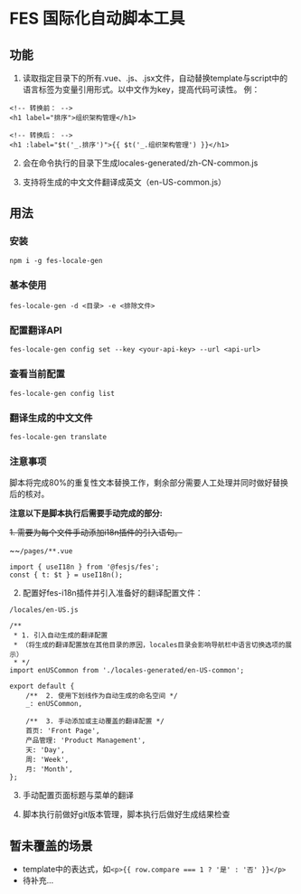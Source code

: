 # FES 国际化自动脚本工具

## 功能
1. 读取指定目录下的所有.vue、.js、.jsx文件，自动替换template与script中的语言标签为变量引用形式。以中文作为key，提高代码可读性。
例：
```
<!-- 转换前： -->
<h1 label="排序">组织架构管理</h1>

<!-- 转换后： -->
<h1 :label="$t('_.排序')">{{ $t('_.组织架构管理') }}</h1>
```

2. 会在命令执行的目录下生成locales-generated/zh-CN-common.js

3. 支持将生成的中文文件翻译成英文（en-US-common.js）
## 用法

### 安装

```
npm i -g fes-locale-gen
```

### 基本使用
```
fes-locale-gen -d <目录> -e <排除文件>
```

### 配置翻译API
```
fes-locale-gen config set --key <your-api-key> --url <api-url>
```

### 查看当前配置
```
fes-locale-gen config list
```

### 翻译生成的中文文件
```
fes-locale-gen translate
```

### 注意事项
脚本将完成80%的重复性文本替换工作，剩余部分需要人工处理并同时做好替换后的核对。

**注意以下是脚本执行后需要手动完成的部分:**

~~1. 需要为每个文件手动添加i18n插件的引入语句。~~

~~`/pages/**.vue`
```
import { useI18n } from '@fesjs/fes';
const { t: $t } = useI18n();
```

2. 配置好fes-i18n插件并引入准备好的翻译配置文件：

`/locales/en-US.js`
```
/**  
 * 1. 引入自动生成的翻译配置 
 * （将生成的翻译配置放在其他目录的原因，locales目录会影响导航栏中语言切换选项的展示）
 * */
import enUSCommon from './locales-generated/en-US-common';

export default {
    /**  2. 使用下划线作为自动生成的命名空间 */
    _: enUSCommon,

    /**  3. 手动添加或主动覆盖的翻译配置 */
    首页: 'Front Page',
    产品管理: 'Product Management',
    天: 'Day',
    周: 'Week',
    月: 'Month',
};
```

3. 手动配置页面标题与菜单的翻译

4. 脚本执行前做好git版本管理，脚本执行后做好生成结果检查

## 暂未覆盖的场景
- template中的表达式，如`<p>{{ row.compare === 1 ? '是' : '否' }}</p>`
- 待补充...


